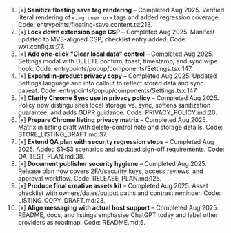 1. [x] **Sanitize floating save tag rendering** – Completed Aug 2025. Verified literal rendering of `<img onerror>` tags and added regression coverage. Code: entrypoints/floating-save.content.ts:213.
2. [x] **Lock down extension page CSP** – Completed Aug 2025. Manifest updated to MV3-aligned CSP; checklist entry added. Code: wxt.config.ts:77.
3. [x] **Add one-click "Clear local data" control** – Completed Aug 2025. Settings modal with DELETE confirm, toast, timestamp, and sync wipe hook. Code: entrypoints/popup/components/Settings.tsx:147.
4. [x] **Expand in-product privacy copy** – Completed Aug 2025. Updated Settings language and info callout to reflect stored data and sync caveat. Code: entrypoints/popup/components/Settings.tsx:147.
5. [x] **Clarify Chrome Sync use in privacy policy** – Completed Aug 2025. Policy now distinguishes local storage vs. sync, softens sanitization guarantee, and adds GDPR guidance. Code: PRIVACY_POLICY.md:20.
6. [x] **Prepare Chrome listing privacy matrix** – Completed Aug 2025. Matrix in listing draft with delete-control note and storage details. Code: STORE_LISTING_DRAFT.md:37.
7. [x] **Extend QA plan with security regression steps** – Completed Aug 2025. Added S1–S3 scenarios and updated sign-off requirements. Code: QA_TEST_PLAN.md:38.
8. [x] **Document publisher security hygiene** – Completed Aug 2025. Release plan now covers 2FA/security keys, access reviews, and approval workflow. Code: RELEASE_PLAN.md:125.
9. [x] **Produce final creative assets kit** – Completed Aug 2025. Asset checklist with owners/dates/output paths and contrast reminder. Code: LISTING_COPY_DRAFT.md:23.
10. [x] **Align messaging with actual host support** – Completed Aug 2025. README, docs, and listings emphasise ChatGPT today and label other providers as roadmap. Code: README.md:6.
